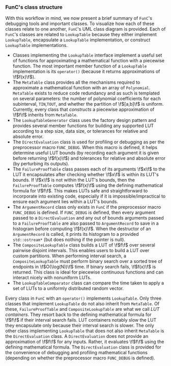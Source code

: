 ### FunC's class structure

With this workflow in mind, we now present a brief summary of `FunC`'s
debugging tools and important classes. To visualize how each of these
classes relate to one another, `FunC`'s UML class diagram is provided. Each of
`FunC`'s classes are related to `LookupTable` because they either
implement `LookupTable`, encapsulate a `LookupTable`
implementation, or construct `LookupTable` implementations.

- Classes implementing the `LookupTable` interface implement a
	useful set of functions for approximating a mathematical function with a
	piecewise function. The most important member function of a
	`LookupTable` implementation is its `operator()` (because it
	returns approximations of \f$f(x)\f$).
- The `MetaTable` class provides all the mechanisms required to
	approximate a mathematical function with an array of
	`Polynomial`. `MetaTable` exists to reduce code
	redundancy and as such is templated on several parameters: the
	number of polynomial coefficients for each subinterval,
	`TIN`,`TOUT`, and whether the partition of \f$[a,b]\f$ is
	uniform. Currently, every class that _constructs_ a piecewise
	approximation of \f$f\f$ inherits from `MetaTable`.
- The `LookupTableGenerator` class uses the factory design
	pattern and provides several member functions for building any
	supported LUT according to a step size, data size, or tolerances for
	relative and absolute error.
- The `DirectEvaluation` class is used for profiling or
	debugging as per the preprocessor macro `FUNC_DEBUG`.
	When this macro is defined, it helps determine useful LUT bounds
	(by recording each argument it is given before returning \f$f(x)\f$)
	and tolerances for relative and absolute error (by perturbing its
	outputs).
- The `FailureProofTable` class passes each of its arguments \f$x\f$ to
	the LUT it encapsulates after checking whether \f$x\f$ is within its LUT's bounds.
	If \f$x\f$ is not within the LUT's bounds, then the `FailureProofTable`
	computes \f$f(x)\f$ using the defining mathematical formula for \f$f\f$. This
	makes LUTs safe and straightforward to incorporate into existing code,
	especially if it is impossible/impractical to ensure each argument
	lies within a LUT's bounds.
- The `ArgumentRecord` class only exists in `FunC` if the preprocessor macro
  `FUNC_DEBUG` is defined. If `FUNC_DEBUG` is defined, then every argument
	passed to a `DirectEvaluation` and any out of bounds arguments passed to a
	`FailureProofTable` are also passed to `ArgumentRecord` to save in a
	histogram before computing \f$f(x)\f$. When the destructor of an
	`ArgumentRecord` is called, it prints its histogram to a provided
	`std::ostream*` (but does nothing if the pointer is null).
- The `CompositeLookupTable` class builds a LUT of \f$f\f$ over several
  pairwise disjoint intervals. This enables users to build a LUT over custom
	partitions. When performing interval search, a `CompositeLookupTable` must
	perform binary search over a sorted tree of endpoints in \f$O(\log(N))\f$ time.
	If binary search fails, \f$f(x)\f$ is returned. This class is ideal for
	piecewise continuous functions and can interact nicely with nonuniform LUTs.
- The `LookupTableComparator` class can compare the time
	taken to apply a set of LUTs to a uniformly distributed random
	vector.

Every class in `FunC` with an `operator()` implements `LookupTable`. Only three
classes that implement `LookupTable` do not also inherit from `MetaTable`. Of
these, `FailureProofTable` and `CompositeLookupTable` are what we call
_LUT containers_. They resort back to the defining mathematical formula
for \f$f\f$ if their interval search fails. LUT containers notably slow
the LUT they encapsulate only because their interval search is slower. The only
other class implementing `LookupTable` that does not also inherit
`MetaTable` is the `DirectEvaluation` class. A `DirectEvaluation` does
not provide an approximation of \f$f\f$ for any
inputs. Rather, it evaluates \f$f\f$ using the defining mathematical formula. The
`DirectEvaluation` class is provided for the convenience of debugging
and profiling mathematical functions (depending on whether the preprocessor
macro `FUNC_DEBUG` is defined).


